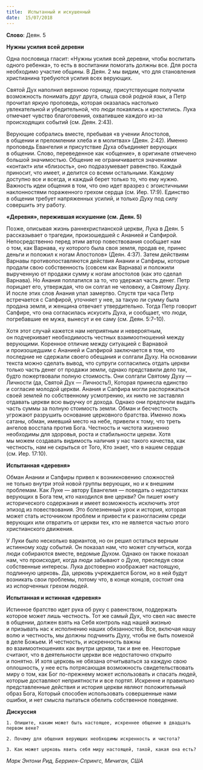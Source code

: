 ```yaml
---
title:  Испытанный и искушенный
date:  15/07/2018
---
```


**Слово**: Деян. 5

**Нужны усилия всей деревни**

Одна пословица гласит: «Нужны усилия всей деревни, чтобы воспитать одного ребенка», то есть в воспитании помогать должны все. Для роста необходимо участие общины. В Деян. 2 мы видим, что для становления христианина требуются усилия всех верующих.

Святой Дух наполнил верхнюю горницу, присутствующие получили возможность понимать друг друга, слыша свой родной язык, а Петр прочитал яркую проповедь, которая оказалась настолько увлекательной и убедительной, что люди покаялись и крестились. Лука отмечает чувство благоговения, охватившее каждого из-за происходящих событий (см. Деян. 2:43).

Верующие собрались вместе, пребывая «в учении Апостолов, в общении и преломлении хлеба и в молитвах» (Деян. 2:42). Именно проповедь Евангелия и присутствие Духа объединяет верующих в общении. Слово, переведенное как «общение», в оригинале отмечено большой значимостью. Общение не ограничивается значениями «контакт» или «близость», оно подразумевает равенство. Каждый приносит, что имеет, и делится со всеми остальными. Каждому доступно все и всегда, и каждый берет только то, что ему нужно. Важность идеи общения в том, что оно идет вразрез с эгоистичными наклонностями пораженного грехом сердца (см. Иер. 17:9). Единство в общении требует напряженных усилий, и только Духу под силу совершить эту работу.

**«Деревня», пережившая искушение (см. Деян. 5)**

Позже, описывая жизнь раннехристианской церкви, Лука в Деян. 5 рассказывает о трагедии, произошедшей с Ананией и Сапфирой. Непосредственно перед этим автор повествования сообщает нам о том, как Варнава, «у которого была своя земля, продав ее, принес деньги и положил к ногам Апостолов» (Деян. 4:37). Затем действиям Варнавы противопоставляются действия Анании и Сапфиры, которые продали свою собственность (совсем как Варнава) и положили вырученную от продажи сумму к ногам апостолов (как это сделал Варнава). Но Анания поплатился за то, что удержал часть денег. Петр порицает его, утверждая, что он солгал не человеку, а Святому Духу. И после этих слов Анания упал замертво. Спустя три часа Петр встречается с Сапфирой, уточняет у нее, за такую ли сумму была продана земля, и женщина отвечает утвердительно. Тогда Петр говорит Сапфире, что она согласилась искусить Духа, и сообщает, что люди, погребавшие ее мужа, вынесут и ее саму (см. Деян. 5:7–10).

Хотя этот случай кажется нам неприятным и невероятным, он подчеркивает необходимость честных взаимоотношений между верующими. Коренное отличие между ситуацией с Варнавой и произошедшим с Ананией и Сапфирой заключается в том, что последние не сдержали своего обещания и солгали Духу. На основании текста можно сделать вывод, что супруги согласились отдать церкви только часть денег от продажи земли, однако представили дело так, будто пожертвовали полную стоимость. Они солгали Святому Духу — Личности (да, Святой Дух — Личность!), Которая принесла единство и согласие молодой церкви. Анания и Сапфира могли распоряжаться своей землей по собственному усмотрению, их никто не заставлял отдавать церкви всю выручку от дохода. Однако они предпочли выдать часть суммы за полную стоимость земли. Обман и бесчестность угрожают разрушить основание церковного братства. Именно ложь сатаны, обман, имевший место на небе, привели к тому, что треть ангелов восстала против Бога. Честность и чистота жизненно необходимы для здоровья, роста и стабильности церкви. Хотя мы можем создавать видимость наличия у нас такого качества, как честность, нам не скрыться от Того, Кто знает, что в нашем сердце (см. Иер. 17:10).

**Испытанная «деревня»**

Обман Анании и Сапфиры привел к возникновению сложностей не только внутри этой новой группы верующих, но и к внешним проблемам. Как Луке — автору Евангелия — поведать о недостатках верующих в Бога тем, кто находился вне церкви? Он пишет книгу исторического содержания и имеет возможность исключить этот эпизод из повествования. Это болезненный урок и история, которая может стать источником проблем и привести к разногласиям среди верующих или отвратить от церкви тех, кто не является частью этого христианского движения.

У Луки было несколько вариантов, но он решил остаться верным истинному ходу событий. Он показал нам, что может случиться, когда люди собираются вместе, ведомые Духом. Однако он также показал нам, что происходит, когда люди забывают о Духе, преследуя свои собственные интересы. Лука достоверно изображает настоящую, подлинную церковь. Да, церковь учреждается Богом, но в ней будут возникать свои проблемы, потому что, в конце концов, состоит она из испорченных грехом людей.

**Испытанная и истинная «деревня»**

Истинное братство идет рука об руку с равенством, поддержать которое может лишь честность. Тот же самый Дух, что свел нас вместе в общении, должен взять на Себя контроль над нашей жизнью и призывать нас к исполнению наших обязанностей. Все, включая нашу волю и честность, мы должны подчинить Духу, чтобы не быть помехой в деле Божьем. И честность, и искренность важны во взаимоотношениях как внутри церкви, так и вне ее. Некоторые считают, что в деятельности церкви все недостаточно открыто и понятно. И хотя церковь не обязана отчитываться за каждую свою оплошность, у нее есть потрясающая возможность свидетельствовать миру о том, как Бог по-прежнему может использовать и спасать людей, которые доставляют неприятности и все портят. Искренне и правильно представленные действия и история церкви являют положительный образ Бога, Который способен использовать совершенные нами ошибки, и нет смысла пытаться обелить собственное поведение.

**Дискуссия**

`1.	Опишите, каким может быть настоящее, искреннее общение в двадцать первом веке?`

`2.	Почему для общения верующих необходимы искренность и чистота?`

`3.	Как может церковь явить себя миру настоящей, такой, какая она есть?`

_Марк Энтони Рид, Берриен-Спрингс, Мичиган, США_